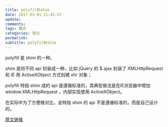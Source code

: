 ```yaml
---
title: polyfil和shim
date: 2017-03-01 11:41:57
update:
comments:
tags: 概念
categories: 笔记
permalink:
subtitle: polyfil和shim
---
```


polyfill 是 shim 的一种。

shim 是将不同 api 封装成一种，比如 jQuery 的 $.ajax 封装了 XMLHttpRequest 和 IE 用 ActiveXObject 方式创建 xhr 对象；

polyfill 特指 shim 成的 api 是遵循标准的，其典型做法是在IE浏览器中增加 window.XMLHttpRequest ，内部实现使用 ActiveXObject。

在实际中为了方便做对比，会特指 shim 的 api 不是遵循标准的，而是自己设计的。


[原文链接](https://www.zhihu.com/question/22129715/answer/21242550)